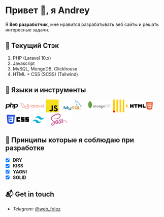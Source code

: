 # Привет 👋, я Andrey

Я **Веб разработчик**, мне нравится разрабатывать веб сайты и решать интересные задачи.

## 🥞 Текущий **Стэк**
1. PHP (Laravel 10.x)
2. Javascript
3. MySQL, MongoDB, Clickhouse 
4. HTML + CSS (SCSS) (Tailwind)

## :wrench: Языки и инструменты

<p float="left" background="#fff">
    <img alt="PHP" height="40px" src="./php.svg" />
    <img alt="Laravel" height="40px" src="./laravel.svg" />
    <img alt="JavaScript" height="40px" src="./js.svg" />
    <img alt="MySQL" height="40px" src="./mysql.svg" />
    <img alt="MongoDB" height="40px" src="./mongodb.svg" />
    <img alt="CLICKHOUSE" height="40px" src="./clickhouse.svg" />
    <img alt="HTML" height="40px" src="./html5.svg" />
    <img alt="CSS" height="40px" src="./css.svg" />
    <img alt="TAILWIND" height="40px" src="./tailwind.svg" />
    <img alt="SASS" height="40px" src="./sass.svg" />
</p>

## :blue_book: **Принципы** которые я соблюдаю при разработке

- [x] **DRY**
- [x] **KISS**
- [x] **YAGNI**
- [x] **SOLID**

## 📬 Get in **touch**
- *Telegram:* <a href="https://t.me/web_folez" target="_blank">@web_folez</a> 
